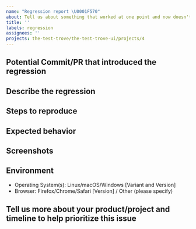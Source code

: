 ```yaml
---
name: "Regression report \U0001F570"
about: Tell us about something that worked at one point and now doesn't
title: ''
labels: regression
assignees: ''
projects: the-test-trove/the-test-trove-ui/projects/4
---
```


<!--For regression reports, please provide as much relevant info as possible.-->

## Potential Commit/PR that introduced the regression

<!-- If you have time to investigate, what PR/date introduced this issue. -->

## Describe the regression

<!-- A clear and concise description of what the regression is. -->

## Steps to reproduce

<!--
1. Do '...'
2. Click on '....'
3. See error

For the fastest support, provide a working demo or minimal reproduction using tools such as [codepen](https://codepen.io/) or [jsfiddle](https://jsfiddle.net/)
-->

## Expected behavior

<!-- A clear and concise description of what you expected to happen. -->

## Screenshots

<!-- If applicable, add screenshots to help explain your problem. -->

## Environment

- Operating System(s): Linux/macOS/Windows [Variant and Version]
- Browser: Firefox/Chrome/Safari [Version] / Other (please specify)

## Tell us more about your product/project and timeline to help prioritize this issue

<!--
* What product/project does this impact?
* List product/project release(s) and timelines.
* Is this a customer reported blocking issue?
-->
